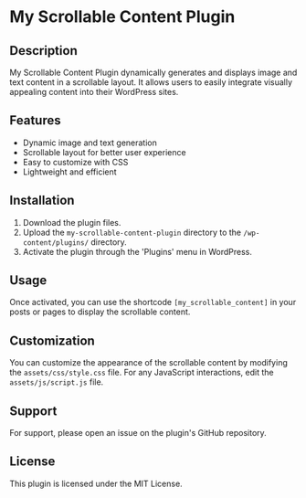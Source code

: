 # My Scrollable Content Plugin

## Description
My Scrollable Content Plugin dynamically generates and displays image and text content in a scrollable layout. It allows users to easily integrate visually appealing content into their WordPress sites.

## Features
- Dynamic image and text generation
- Scrollable layout for better user experience
- Easy to customize with CSS
- Lightweight and efficient

## Installation
1. Download the plugin files.
2. Upload the `my-scrollable-content-plugin` directory to the `/wp-content/plugins/` directory.
3. Activate the plugin through the 'Plugins' menu in WordPress.

## Usage
Once activated, you can use the shortcode `[my_scrollable_content]` in your posts or pages to display the scrollable content.

## Customization
You can customize the appearance of the scrollable content by modifying the `assets/css/style.css` file. For any JavaScript interactions, edit the `assets/js/script.js` file.

## Support
For support, please open an issue on the plugin's GitHub repository.

## License
This plugin is licensed under the MIT License.